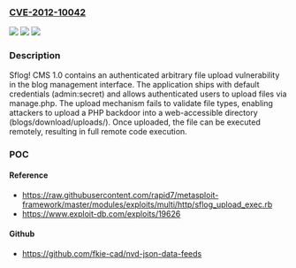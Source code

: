 ### [CVE-2012-10042](https://cve.mitre.org/cgi-bin/cvename.cgi?name=CVE-2012-10042)
![](https://img.shields.io/static/v1?label=Product&message=Sflog!%20CMS&color=blue)
![](https://img.shields.io/static/v1?label=Version&message=1.0%20&color=brightgreen)
![](https://img.shields.io/static/v1?label=Vulnerability&message=CWE-434%20Unrestricted%20Upload%20of%20File%20with%20Dangerous%20Type&color=brightgreen)

### Description

Sflog! CMS 1.0 contains an authenticated arbitrary file upload vulnerability in the blog management interface. The application ships with default credentials (admin:secret) and allows authenticated users to upload files via manage.php. The upload mechanism fails to validate file types, enabling attackers to upload a PHP backdoor into a web-accessible directory (blogs/download/uploads/). Once uploaded, the file can be executed remotely, resulting in full remote code execution.

### POC

#### Reference
- https://raw.githubusercontent.com/rapid7/metasploit-framework/master/modules/exploits/multi/http/sflog_upload_exec.rb
- https://www.exploit-db.com/exploits/19626

#### Github
- https://github.com/fkie-cad/nvd-json-data-feeds

